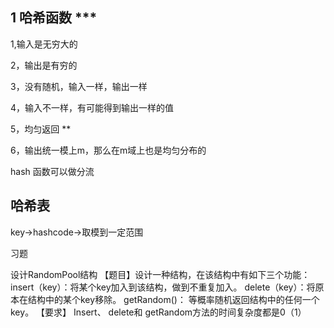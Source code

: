 ## 1 哈希函数  ***

1,输入是无穷大的

2，输出是有穷的

3，没有随机，输入一样，输出一样

4，输入不一样，有可能得到输出一样的值

5，均匀返回  **
 
6，输出统一模上m，那么在m域上也是均匀分布的

hash 函数可以做分流

## 哈希表
key->hashcode->取模到一定范围


习题

设计RandomPool结构
【题目】设计一种结构，在该结构中有如下三个功能：
insert（key）：将某个key加入到该结构，做到不重复加入。
delete（key）：将原本在结构中的某个key移除。 getRandom()：
等概率随机返回结构中的任何一个key。
【要求】 Insert、 delete和 getRandom方法的时间复杂度都是0（1）

 
